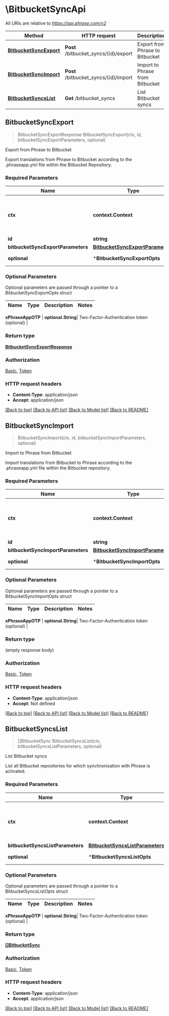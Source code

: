 # \BitbucketSyncApi

All URIs are relative to *https://api.phrase.com/v2*

Method | HTTP request | Description
------------- | ------------- | -------------
[**BitbucketSyncExport**](BitbucketSyncApi.md#BitbucketSyncExport) | **Post** /bitbucket_syncs/{id}/export | Export from Phrase to Bitbucket
[**BitbucketSyncImport**](BitbucketSyncApi.md#BitbucketSyncImport) | **Post** /bitbucket_syncs/{id}/import | Import to Phrase from Bitbucket
[**BitbucketSyncsList**](BitbucketSyncApi.md#BitbucketSyncsList) | **Get** /bitbucket_syncs | List Bitbucket syncs



## BitbucketSyncExport

> BitbucketSyncExportResponse BitbucketSyncExport(ctx, id, bitbucketSyncExportParameters, optional)

Export from Phrase to Bitbucket

Export translations from Phrase to Bitbucket according to the .phraseapp.yml file within the Bitbucket Repository.

### Required Parameters


Name | Type | Description  | Notes
------------- | ------------- | ------------- | -------------
**ctx** | **context.Context** | context for authentication, logging, cancellation, deadlines, tracing, etc.
**id** | **string**| ID | 
**bitbucketSyncExportParameters** | [**BitbucketSyncExportParameters**](BitbucketSyncExportParameters.md)|  | 
 **optional** | ***BitbucketSyncExportOpts** | optional parameters | nil if no parameters

### Optional Parameters

Optional parameters are passed through a pointer to a BitbucketSyncExportOpts struct


Name | Type | Description  | Notes
------------- | ------------- | ------------- | -------------


 **xPhraseAppOTP** | **optional.String**| Two-Factor-Authentication token (optional) | 

### Return type

[**BitbucketSyncExportResponse**](bitbucket_sync_export_response.md)

### Authorization

[Basic](../README.md#Basic), [Token](../README.md#Token)

### HTTP request headers

- **Content-Type**: application/json
- **Accept**: application/json

[[Back to top]](#) [[Back to API list]](../README.md#documentation-for-api-endpoints)
[[Back to Model list]](../README.md#documentation-for-models)
[[Back to README]](../README.md)


## BitbucketSyncImport

> BitbucketSyncImport(ctx, id, bitbucketSyncImportParameters, optional)

Import to Phrase from Bitbucket

Import translations from Bitbucket to Phrase according to the .phraseapp.yml file within the Bitbucket repository.

### Required Parameters


Name | Type | Description  | Notes
------------- | ------------- | ------------- | -------------
**ctx** | **context.Context** | context for authentication, logging, cancellation, deadlines, tracing, etc.
**id** | **string**| ID | 
**bitbucketSyncImportParameters** | [**BitbucketSyncImportParameters**](BitbucketSyncImportParameters.md)|  | 
 **optional** | ***BitbucketSyncImportOpts** | optional parameters | nil if no parameters

### Optional Parameters

Optional parameters are passed through a pointer to a BitbucketSyncImportOpts struct


Name | Type | Description  | Notes
------------- | ------------- | ------------- | -------------


 **xPhraseAppOTP** | **optional.String**| Two-Factor-Authentication token (optional) | 

### Return type

 (empty response body)

### Authorization

[Basic](../README.md#Basic), [Token](../README.md#Token)

### HTTP request headers

- **Content-Type**: application/json
- **Accept**: Not defined

[[Back to top]](#) [[Back to API list]](../README.md#documentation-for-api-endpoints)
[[Back to Model list]](../README.md#documentation-for-models)
[[Back to README]](../README.md)


## BitbucketSyncsList

> []BitbucketSync BitbucketSyncsList(ctx, bitbucketSyncsListParameters, optional)

List Bitbucket syncs

List all Bitbucket repositories for which synchronisation with Phrase is activated.

### Required Parameters


Name | Type | Description  | Notes
------------- | ------------- | ------------- | -------------
**ctx** | **context.Context** | context for authentication, logging, cancellation, deadlines, tracing, etc.
**bitbucketSyncsListParameters** | [**BitbucketSyncsListParameters**](BitbucketSyncsListParameters.md)|  | 
 **optional** | ***BitbucketSyncsListOpts** | optional parameters | nil if no parameters

### Optional Parameters

Optional parameters are passed through a pointer to a BitbucketSyncsListOpts struct


Name | Type | Description  | Notes
------------- | ------------- | ------------- | -------------

 **xPhraseAppOTP** | **optional.String**| Two-Factor-Authentication token (optional) | 

### Return type

[**[]BitbucketSync**](bitbucket_sync.md)

### Authorization

[Basic](../README.md#Basic), [Token](../README.md#Token)

### HTTP request headers

- **Content-Type**: application/json
- **Accept**: application/json

[[Back to top]](#) [[Back to API list]](../README.md#documentation-for-api-endpoints)
[[Back to Model list]](../README.md#documentation-for-models)
[[Back to README]](../README.md)

